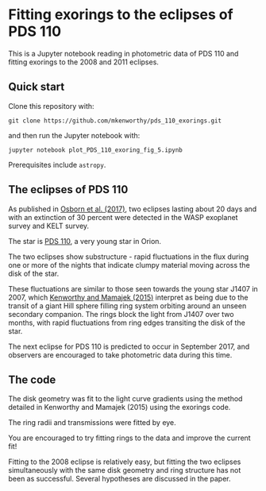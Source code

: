 # Fitting exorings to the eclipses of PDS 110

This is a Jupyter notebook reading in photometric data of PDS 110 and
fitting exorings to the 2008 and 2011 eclipses.

## Quick start

Clone this repository with:

    git clone https://github.com/mkenworthy/pds_110_exorings.git

and then run the Jupyter notebook with:

    jupyter notebook plot_PDS_110_exoring_fig_5.ipynb

Prerequisites include `astropy`.

## The eclipses of PDS 110

As published in [Osborn et al. (2017)](https://arxiv.org/abs/1705.10346), two eclipses lasting about 20 days
and with an extinction of 30 percent were detected in the WASP exoplanet
survey and KELT survey.

The star is [PDS
110](http://simbad.u-strasbg.fr/simbad/sim-id?Ident=PDS+110), a very young star in Orion.

The two eclipses show substructure - rapid fluctuations in the flux
during one or more of the nights that indicate clumpy material moving
across the disk of the star.

These fluctuations are similar to those seen towards the young star
J1407 in 2007, which [Kenworthy and Mamajek
(2015)](http://adsabs.harvard.edu/abs/2015ApJ...800..126K) interpret as being due
to the transit of a giant Hill
sphere filling ring system orbiting around an unseen secondary
companion.
The rings block the light from J1407 over two months, with rapid
fluctuations from ring edges transiting the disk of the star.

The next eclipse for PDS 110 is predicted to occur in September 2017, and observers
are encouraged to take photometric data during this time.

## The code

The disk geometry was fit to the light curve gradients using the method
detailed in Kenworthy and Mamajek (2015) using the exorings code.

The ring radii and transmissions were fitted by eye.

You are encouraged to try fitting rings to the data and improve the
current fit!

Fitting to the 2008 eclipse is relatively easy, but fitting the two
eclipses simultaneously with the same disk geometry and ring structure
has not been as successful. Several hypotheses are discussed in the
paper.

